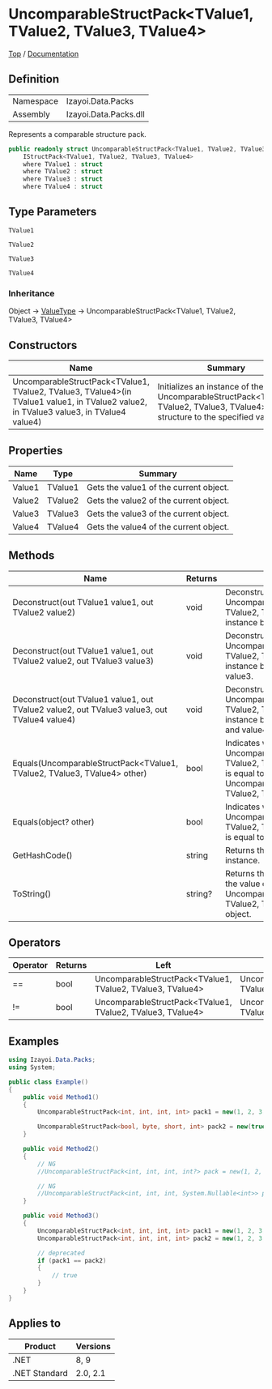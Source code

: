 # UncomparableStructPack&lt;TValue1, TValue2, TValue3, TValue4&gt;

[Top](../../../README.md) / [Documentation](../../Documentation.md)

## Definition

|||
|--|--|
|Namespace|Izayoi.Data.Packs|
|Assembly|Izayoi.Data.Packs.dll|

Represents a comparable structure pack.

~~~csharp
public readonly struct UncomparableStructPack<TValue1, TValue2, TValue3, TValue4> :
    IStructPack<TValue1, TValue2, TValue3, TValue4>
    where TValue1 : struct
    where TValue2 : struct
    where TValue3 : struct
    where TValue4 : struct
~~~

## Type Parameters
`TValue1`

`TValue2`

`TValue3`

`TValue4`

### Inheritance
Object -> [ValueType](https://learn.microsoft.com/en-us/dotnet/api/system.valuetype) -> UncomparableStructPack&lt;TValue1, TValue2, TValue3, TValue4&gt;

## Constructors

|Name|Summary|
|--|--|
|UncomparableStructPack&lt;TValue1, TValue2, TValue3, TValue4&gt;(in TValue1 value1, in TValue2 value2, in TValue3 value3, in TValue4 value4)|Initializes an instance of the UncomparableStructPack&lt;TValue1, TValue2, TValue3, TValue4&gt; structure to the specified value.|

## Properties

|Name|Type|Summary|
|--|--|--|
|Value1|TValue1|Gets the value1 of the current object.|
|Value2|TValue2|Gets the value2 of the current object.|
|Value3|TValue3|Gets the value3 of the current object.|
|Value4|TValue4|Gets the value4 of the current object.|

## Methods

|Name|Returns|Summary|
|--|--|--|
|Deconstruct(out TValue1 value1, out TValue2 value2)|void|Deconstructs this UncomparableStructPack&lt;TValue1, TValue2, TValue3, TValue4&gt; instance by value1 and value2.|
|Deconstruct(out TValue1 value1, out TValue2 value2, out TValue3 value3)|void|Deconstructs this UncomparableStructPack&lt;TValue1, TValue2, TValue3, TValue4&gt; instance by value1, value2 and value3.|
|Deconstruct(out TValue1 value1, out TValue2 value2, out TValue3 value3, out TValue4 value4)|void|Deconstructs this UncomparableStructPack&lt;TValue1, TValue2, TValue3, TValue4&gt; instance by value1, value2, value3 and value4.|
|Equals(UncomparableStructPack&lt;TValue1, TValue2, TValue3, TValue4&gt; other)|bool|Indicates whether the current UncomparableStructPack&lt;TValue1, TValue2, TValue3, TValue4&gt; object is equal to a specified UncomparableStructPack&lt;TValue1, TValue2, TValue3, TValue4&gt;.|
|Equals(object? other)|bool|Indicates whether the current UncomparableStructPack&lt;TValue1, TValue2, TValue3, TValue4&gt; object is equal to a specified object.|
|GetHashCode()|string|Returns the hash code for this instance.|
|ToString()|string?|Returns the text representation of the value of the current UncomparableStructPack&lt;TValue1, TValue2, TValue3, TValue4&gt; object.|

## Operators

|Operator|Returns|Left|Right|
|--|--|--|--|
|==|bool|UncomparableStructPack&lt;TValue1, TValue2, TValue3, TValue4&gt;|UncomparableStructPack&lt;TValue1, TValue2, TValue3, TValue4&gt;|
|!=|bool|UncomparableStructPack&lt;TValue1, TValue2, TValue3, TValue4&gt;|UncomparableStructPack&lt;TValue1, TValue2, TValue3, TValue4&gt;|

## Examples

~~~csharp
using Izayoi.Data.Packs;
using System;

public class Example()
{
    public void Method1()
    {
        UncomparableStructPack<int, int, int, int> pack1 = new(1, 2, 3, 4);

        UncomparableStructPack<bool, byte, short, int> pack2 = new(true, 2, 3, 4);
    }

    public void Method2()
    {
        // NG
        //UncomparableStructPack<int, int, int, int?> pack = new(1, 2, 3, null);

        // NG
        //UncomparableStructPack<int, int, int, System.Nullable<int>> pack = new(1, 2, 3, null);
    }

    public void Method3()
    {
        UncomparableStructPack<int, int, int, int> pack1 = new(1, 2, 3, 4);
        UncomparableStructPack<int, int, int, int> pack2 = new(1, 2, 3, 4);

        // deprecated
        if (pack1 == pack2)
        {
            // true
        }
    }
}
~~~

## Applies to

|Product|Versions|
|--|--|
|.NET|8, 9|
|.NET Standard|2.0, 2.1|
